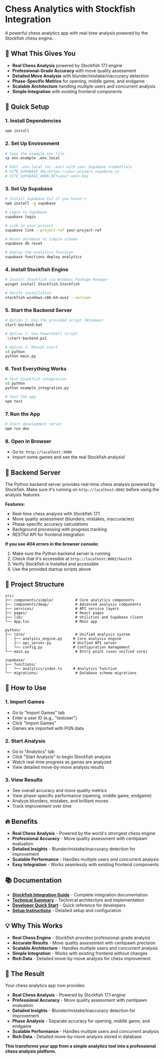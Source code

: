 # Chess Analytics with Stockfish Integration

A powerful chess analytics app with real-time analysis powered by the Stockfish chess engine.

## 🎯 What This Gives You

- **Real Chess Analysis** powered by Stockfish 17.1 engine
- **Professional-Grade Accuracy** with move quality assessment
- **Detailed Move Analysis** with blunder/mistake/inaccuracy detection
- **Phase-Specific Metrics** for opening, middle game, and endgame
- **Scalable Architecture** handling multiple users and concurrent analysis
- **Simple Integration** with existing frontend components

## 🚀 Quick Setup

### 1. Install Dependencies
```bash
npm install
```

### 2. Set Up Environment
```bash
# Copy the example env file
cp env.example .env.local

# Edit .env.local (or .env) with your Supabase credentials
# VITE_SUPABASE_URL=https://your-project.supabase.co
# VITE_SUPABASE_ANON_KEY=your-anon-key
```

### 3. Set Up Supabase
```bash
# Install Supabase CLI if you haven't
npm install -g supabase

# Login to Supabase
supabase login

# Link to your project
supabase link --project-ref your-project-ref

# Reset database to simple schema
supabase db reset

# Deploy the analytics function
supabase functions deploy analytics
```

### 4. Install Stockfish Engine
```bash
# Install Stockfish via Windows Package Manager
winget install Stockfish.Stockfish

# Verify installation
stockfish-windows-x86-64-avx2 --version
```

### 5. Start the Backend Server
```bash
# Option 1: Use the provided script (Windows)
start-backend.bat

# Option 2: Use PowerShell script
.\start-backend.ps1

# Option 3: Manual start
cd python
python main.py
```

### 6. Test Everything Works
```bash
# Test Stockfish integration
cd python
python example_integration.py

# Test the app
npm test
```

### 7. Run the App
```bash
# Start development server
npm run dev
```

### 8. Open in Browser
- Go to: `http://localhost:3000`
- Import some games and see the real Stockfish analysis!

## 🔧 Backend Server

The Python backend server provides real-time chess analysis powered by Stockfish. Make sure it's running on `http://localhost:8002` before using the analysis features.

**Features:**
- Real-time chess analysis with Stockfish 17.1
- Move quality assessment (blunders, mistakes, inaccuracies)
- Phase-specific accuracy calculations
- Background processing with progress tracking
- RESTful API for frontend integration

**If you see 404 errors in the browser console:**
1. Make sure the Python backend server is running
2. Check that it's accessible at `http://localhost:8002/health`
3. Verify Stockfish is installed and accessible
4. Use the provided startup scripts above

## 📁 Project Structure

```
src/
├── components/simple/          # Core analytics components
├── components/deep/            # Advanced analysis components
├── services/                   # API service layers
├── pages/                      # React pages
├── lib/                        # Utilities and Supabase client
└── App.tsx                     # Main app

python/
├── core/                       # Unified analysis system
│   ├── analysis_engine.py     # Core analysis engine
│   ├── api_server.py          # Unified API server
│   └── config.py              # Configuration management
└── main.py                     # Entry point (uses unified core)

supabase/
├── functions/
│   └── analytics/index.ts     # Analytics function
└── migrations/                 # Database schema migrations
```

## 🎉 How to Use

### 1. Import Games
- Go to "Import Games" tab
- Enter a user ID (e.g., "testuser")
- Click "Import Games"
- Games are imported with PGN data

### 2. Start Analysis
- Go to "Analytics" tab
- Click "Start Analysis" to begin Stockfish analysis
- Watch real-time progress as games are analyzed
- View detailed move-by-move analysis results

### 3. View Results
- See overall accuracy and move quality metrics
- View phase-specific performance (opening, middle game, endgame)
- Analyze blunders, mistakes, and brilliant moves
- Track improvement over time

## 🔥 Benefits

- **Real Chess Analysis** - Powered by the world's strongest chess engine
- **Professional Accuracy** - Move quality assessment with centipawn evaluation
- **Detailed Insights** - Blunder/mistake/inaccuracy detection for improvement
- **Scalable Performance** - Handles multiple users and concurrent analysis
- **Easy Integration** - Works seamlessly with existing frontend components

## 📚 Documentation

- **[Stockfish Integration Guide](docs/STOCKFISH_INTEGRATION.md)** - Complete integration documentation
- **[Technical Summary](docs/TECHNICAL_SUMMARY.md)** - Technical architecture and implementation
- **[Developer Quick Start](docs/DEVELOPER_QUICK_START.md)** - Quick reference for developers
- **[Setup Instructions](python/STOCKFISH_SETUP.md)** - Detailed setup and configuration

## 💡 Why This Works

- **Real Chess Engine** - Stockfish provides professional-grade analysis
- **Accurate Results** - Move quality assessment with centipawn precision
- **Scalable Architecture** - Handles multiple users and concurrent analysis
- **Simple Integration** - Works with existing frontend without changes
- **Rich Data** - Detailed move-by-move analysis for chess improvement

## 🎯 The Result

Your chess analytics app now provides:

- **Real Chess Analysis** - Powered by Stockfish 17.1 engine
- **Professional Accuracy** - Move quality assessment with centipawn evaluation
- **Detailed Insights** - Blunder/mistake/inaccuracy detection for improvement
- **Phase Analysis** - Separate accuracy for opening, middle game, and endgame
- **Scalable Performance** - Handles multiple users and concurrent analysis
- **Rich Data** - Detailed move-by-move analysis stored in database

**This transforms your app from a simple analytics tool into a professional chess analysis platform.**
